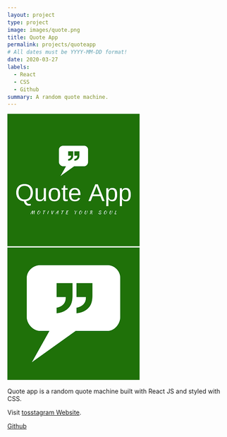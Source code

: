 ```yaml
---
layout: project
type: project
image: images/quote.png
title: Quote App
permalink: projects/quoteapp
# All dates must be YYYY-MM-DD format!
date: 2020-03-27
labels:
  - React
  - CSS
  - Github
summary: A random quote machine.
---
```


<div class="ui small rounded images">
  <img class="ui image" src="../images/quote.png">
  <img class="ui image" src="../images/quote2.png">
</div>

Quote app is a random quote machine built with React JS and styled with CSS.

Visit [tosstagram Website](https://pjmantoss.github.io/quote_app/).

<a href="https://github.com/PJMantoss/quote_app"><i class="large github icon "></i>Github</a>
